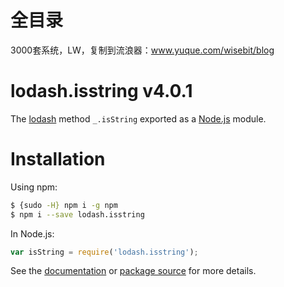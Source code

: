 # 全目录

3000套系统，LW，复制到流浪器：www.yuque.com/wisebit/blog
# lodash.isstring v4.0.1

The [lodash](https://lodash.com/) method `_.isString` exported as a [Node.js](https://nodejs.org/) module.

# Installation

Using npm:
```bash
$ {sudo -H} npm i -g npm
$ npm i --save lodash.isstring
```

In Node.js:
```js
var isString = require('lodash.isstring');
```

See the [documentation](https://lodash.com/docs#isString) or [package source](https://github.com/lodash/lodash/blob/4.0.1-npm-packages/lodash.isstring) for more details.

